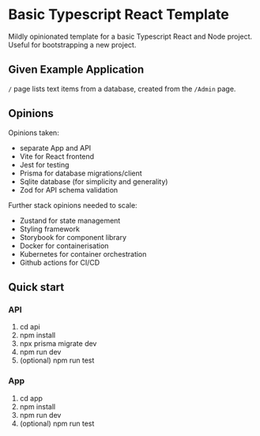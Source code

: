 # Basic Typescript React Template

Mildly opinionated template for a basic Typescript React and Node project. Useful for bootstrapping
a new project.

## Given Example Application

`/` page lists text items from a database, created from the `/Admin` page.

## Opinions

Opinions taken:
- separate App and API
- Vite for React frontend
- Jest for testing
- Prisma for database migrations/client
- Sqlite database (for simplicity and generality)
- Zod for API schema validation

Further stack opinions needed to scale:
- Zustand for state management
- Styling framework
- Storybook for component library
- Docker for containerisation
- Kubernetes for container orchestration
- Github actions for CI/CD

## Quick start

### API

1. cd api
1. npm install
1. npx prisma migrate dev
1. npm run dev
1. (optional) npm run test

### App

1. cd app
1. npm install
1. npm run dev
1. (optional) npm run test
